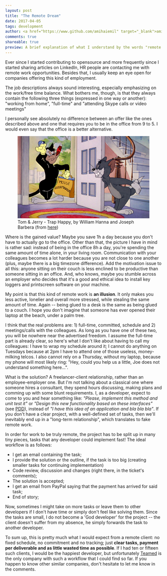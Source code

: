 ```yaml
---
layout: post
title: "The Remote Dream"
date: 2017-04-05
tags: development
author: <a href="https://www.github.com/amihaiemil" target="_blank">amihaiemil</a>
comments: true
shareable: true
preview: A brief explanation of what I understand by the words "remote work"
---
```


Ever since I started contributing to opensource and more frequently since I started
sharing articles on LinkedIn, HR people are contacting me with remote work
opportunities. Besides that, I usually keep an eye open for companies offering this kind
of employment.

The job descriptions always sound interesting, especially emphasizing
on the work/free time balance. What bothers me, though, is that they always contain the following three things (expressed in one way or another):
"working from home", "full-time" and "attending Skype calls or video meetings"

I personally see absolutely no difference between an offer like the ones described above
and one that requires you to be in the office from 9 to 5. I would even
say that the office is a better alternative.

<figure class="articleimg">
 <img src="/images/trap_happy.PNG" alt="Trap Happy">
 <figcaption>
 Tom & Jerry - Trap Happy, by  William Hanna and Joseph Barbera
 (from <a target="_blank" href="http://tomandjerrycaps.blogspot.co.at/2012/07/trap-happy.html">here</a>)
 </figcaption>
</figure>

Where is the gained value? Maybe you save 1h a day because you don't have to actually go
to the office. Other than that, the picture I have in mind is rather sad: instead of being in the office 8h a day,
you're spending the same amount of time alone, in your living room. Communication with your
colleagues becomes a lot harder because you are not close to one another (plus, maybe there is a big timezone difference).
Add the motivation issue to all this: anyone sitting on their couch is less enclined to be productive
than someone sitting in an office. And, who knows, maybe you stumble across an employer who decides
that it's a good and ethical idea to install key loggers and printscreen software on your machine.

My point is that this kind of remote work is **an illusion**. It only makes you
less active, lonelier and overall more stressed, while stealing the same amount of time.
Again -- being glued to a desk is the same as being glued to a couch. I hope you don't imagine
that someone has ever opened their laptop at the beach, under a palm tree.

I think that the real problems are: 1) full-time, committed, schedule and 2) meetings/calls with the colleagues.
As long as you have one of these two, you will be nowhere near the advertised freedom. I assume the full-time part is already clear, so
here's what I don't like about having to call my colleagues: I have to wrap my schedule around it; I cannot do anything on
Tuesdays because at 2pm I have to attend one of those useless, money-milking telcos. I also cannot rely on a Thursday, without my laptop, because my phone will most likely ring: "Hey, could you help us a little, Joe does not understand something here...".

What is the solution? A freelancer-client relationship, rather than an employee-employer one.
But I'm not talking about a classical one where someone hires a consultant, they spend hours
discussing, making plans and comming up with some blunt requirements. I, as a developer, expect
to come to you and hear something like: *"Please, implement this method and unit test it"* or *"Design this new functionality based on these interfaces"* (see <a href="http://www.yegor256.com/2009/03/04/pdd.html" target="_blank">PDD</a>), instead of
*"I have this idea of an application and bla bla bla"*. If you don't have a clear project, with a well-defined
set of tasks, then we'll inevitably end up in a "long-term relationship", which translates to fake remote work.

In order for work to be truly remote, the project has to be split up in many tiny pieces,
tasks that any developer could implement fast! The ideal workflow is as follows:

   * I get an email containing the task;
   * I provide the solution or the outline, if the task is too big (creating smaller tasks for continuing implementation)
   * Code review, discussion and changes (right there, in the ticket's comments);
   * The solution is accepted;
   * I get an email from PayPal saying that the payment has arrived for said task;
   * End of story;

Now, sometimes I might take on more tasks or leave them to other developers if I don't have time or simply don't feel like solving them.
Since the tasks are small, I do not become a 'God developer' for the project -- the client doesn't suffer from my absence,
he simply forwards the task to another developer.

To sum up, this is pretty much what I would expect from a remote client: no fixed schedule,
no commitment and no tracking; just **clear tasks, payment per deliverable and as little wasted time as possible**.
If I had ten or fifteen such clients, I would be the happiest developer, but unfortunately <a href="http://www.teamed.io" target="_blank">Teamed</a> is the only
company with such a workflow that I could find so far. If you happen to know other similar
companies, don't hesitate to let me know in the comments.

